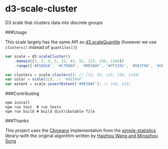 # d3-scale-cluster
D3 scale that clusters data into discrete groups

###Usage

This scale largely has the same API as [d3.scaleQuantile](https://github.com/d3/d3-scale/blob/master/README.md#scaleQuantile) (however we use `clusters()` instead of `quantiles()`)

```js
var scale = d3.scaleCluster()
    .domain([1, 2, 4, 5, 12, 43, 52, 123, 234, 1244])
    .range(['#E5D6EA', '#C798D3', '#9E58AF', '#7F3391', '#581F66', '#30003A']);

var clusters = scale.clusters(); // [12, 43, 123, 234, 1244]
var color = scale(52); // '#9E58AF'
var extent = scale.invertExtent('#9E58AF'); // [43, 123]
```

###Contributing

```
npm install
npm run test  # run tests
npm run build # build distributable file
```

###Thanks

This project uses the [Ckmeans](http://simplestatistics.org/docs/#ckmeans) implementation from the [simple-statistics](https://github.com/simple-statistics/simple-statistics) library–with the original algorithm written by [Haizhou Wang and Mingzhou Song](http://journal.r-project.org/archive/2011-2/RJournal_2011-2_Wang+Song.pdf)
